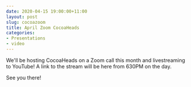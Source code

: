 ```yaml
---
date: 2020-04-15 19:00:00+11:00
layout: post
slug: cocoazoom
title: April Zoom CocoaHeads
categories:
- Presentations
- video
---
```


We'll be hosting CocoaHeads on a Zoom call this month and livestreaming to YouTube!  A link to the stream will be here from 630PM on the day.

See you there!

